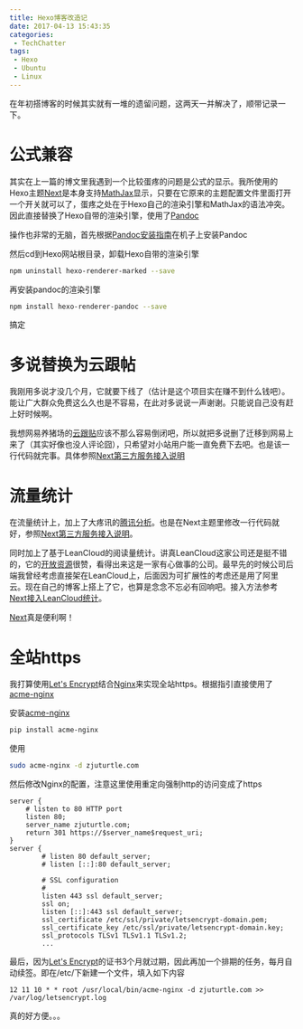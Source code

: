 ```yaml
---
title: Hexo博客改造记
date: 2017-04-13 15:43:35
categories:
 - TechChatter
tags:
 - Hexo
 - Ubuntu
 - Linux
---
```


在年初搭博客的时候其实就有一堆的遗留问题，这两天一并解决了，顺带记录一下。

<!--more-->

# 公式兼容

其实在上一篇的博文里我遇到一个比较蛋疼的问题是公式的显示。我所使用的Hexo主题[Next](http://theme-next.iissnan.com/)是本身支持[MathJax](https://www.mathjax.org/)显示，只要在它原来的主题配置文件里面打开一个开关就可以了，蛋疼之处在于Hexo自己的渲染引擎和MathJax的语法冲突。因此直接替换了Hexo自带的渲染引擎，使用了[Pandoc](http://pandoc.org/)

操作也非常的无脑，首先根据[Pandoc安装指南](http://pandoc.org/installing.html)在机子上安装Pandoc

然后cd到Hexo网站根目录，卸载Hexo自带的渲染引擎

~~~bash
npm uninstall hexo-renderer-marked --save
~~~

再安装pandoc的渲染引擎

~~~bash
npm install hexo-renderer-pandoc --save
~~~

搞定

# 多说替换为云跟帖

我刚用多说才没几个月，它就要下线了（估计是这个项目实在赚不到什么钱吧）。能让广大群众免费这么久也是不容易，在此对多说说一声谢谢。只能说自己没有赶上好时候啊。

我想网易养猪场的[云跟贴](https://gentie.163.com/)应该不那么容易倒闭吧，所以就把多说删了迁移到网易上来了（其实好像也没人评论囧），只希望对小站用户能一直免费下去吧。也是该一行代码就完事。具体参照[Next第三方服务接入说明](http://theme-next.iissnan.com/third-party-services.html)


# 流量统计

在流量统计上，加上了大疼讯的[腾讯分析](http://ta.qq.com/)。也是在Next主题里修改一行代码就好，参照[Next第三方服务接入说明](http://theme-next.iissnan.com/third-party-services.html)。

同时加上了基于LeanCloud的阅读量统计。讲真LeanCloud这家公司还是挺不错的，它的[开放资源](https://open.leancloud.cn/)很赞，看得出来这是一家有心做事的公司。最早先的时候公司后端我曾经考虑直接架在LeanCloud上，后面因为可扩展性的考虑还是用了阿里云。现在自己的博客上搭上了它，也算是念念不忘必有回响吧。接入方法参考[Next接入LeanCloud统计](https://notes.wanghao.work/2015-10-21-%E4%B8%BANexT%E4%B8%BB%E9%A2%98%E6%B7%BB%E5%8A%A0%E6%96%87%E7%AB%A0%E9%98%85%E8%AF%BB%E9%87%8F%E7%BB%9F%E8%AE%A1%E5%8A%9F%E8%83%BD.html#%E9%85%8D%E7%BD%AELeanCloud)。

[Next](http://theme-next.iissnan.com/)真是便利啊！

# 全站https

我打算使用[Let's Encrypt](letsencrypt.org)结合[Nginx](https://www.nginx.com)来实现全站https。根据指引直接使用了[acme-nginx](https://github.com/kshcherban/acme-nginx)

安装[acme-nginx](https://github.com/kshcherban/acme-nginx)

~~~bash
pip install acme-nginx
~~~

使用

~~~bash
sudo acme-nginx -d zjuturtle.com
~~~

然后修改Nginx的配置，注意这里使用重定向强制http的访问变成了https

~~~
server {
    # listen to 80 HTTP port
    listen 80;
    server_name zjuturtle.com;
    return 301 https://$server_name$request_uri;
}
server {
        # listen 80 default_server;
        # listen [::]:80 default_server;

        # SSL configuration
        #
        listen 443 ssl default_server;
        ssl on;
        listen [::]:443 ssl default_server;
        ssl_certificate /etc/ssl/private/letsencrypt-domain.pem;
        ssl_certificate_key /etc/ssl/private/letsencrypt-domain.key;
        ssl_protocols TLSv1 TLSv1.1 TLSv1.2;
        ...
~~~

最后，因为[Let's Encrypt](letsencrypt.org)的证书3个月就过期，因此再加一个排期的任务，每月自动续签。即在/etc/下新建一个文件，填入如下内容

~~~
12 11 10 * * root /usr/local/bin/acme-nginx -d zjuturtle.com >> /var/log/letsencrypt.log
~~~

真的好方便。。。




